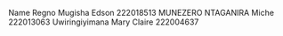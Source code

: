 Name                        Regno
Mugisha Edson               222018513
MUNEZERO NTAGANIRA Miche    222013063
Uwiringiyimana Mary Claire  222004637
